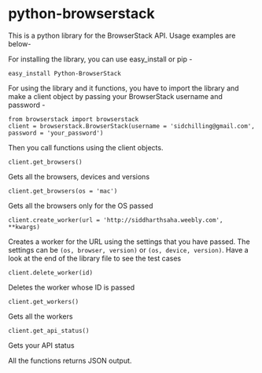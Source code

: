 python-browserstack
===================

This is a python library for the BrowserStack API. Usage examples are below-

For installing the library, you can use easy_install or pip -

`easy_install Python-BrowserStack`

For using the library and it functions, you have to import the library and make a client object by passing your
BrowserStack username and password - 

```
from browserstack import browserstack
client = browserstack.BrowserStack(username = 'sidchilling@gmail.com', password = 'your_password')
```

Then you call functions using the client objects.

```
client.get_browsers()
```
Gets all the browsers, devices and versions

```
client.get_browsers(os = 'mac')
```
Gets all the browsers only for the OS passed
```
client.create_worker(url = 'http://siddharthsaha.weebly.com', **kwargs)
```
Creates a worker for the URL using the
settings that you have passed. The settings can be `(os, browser, version)` or `(os, device, version)`. Have a look
at the end of the library file to see the test cases
```
client.delete_worker(id)
```
Deletes the worker whose ID is passed
```
client.get_workers()
```
Gets all the workers
```
client.get_api_status()
```
Gets your API status

All the functions returns JSON output.

